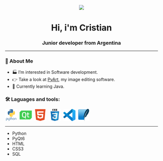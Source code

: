 <div id = "header" align = "center">
    <img src="https://i.giphy.com/media/h0Cq1ClzO3UpupFPjP/giphy.webp" width="200" />
    <h1 align = "center">Hi, i'm Cristian</h1>
    <h3 align = "center"> Junior developer from Argentina</h3>
</div>

---
### 📜 About Me

- 🏭 I’m interested in Software development.
- 👉 Take a look at <a href ="https://github.com/ccccristian/PyArt">PyArt</a>, my image editing software.
- 📝 Currently learning Java.

<div align = "left">
    <h3>🛠 Laguages and tools:</h3>
    <div>
        <img src="https://raw.githubusercontent.com/devicons/devicon/1119b9f84c0290e0f0b38982099a2bd027a48bf1/icons/python/python-original-wordmark.svg" title = "Python" alt="Python" width = "40" height = "40"/>&nbsp;
        <img src="https://raw.githubusercontent.com/devicons/devicon/1119b9f84c0290e0f0b38982099a2bd027a48bf1/icons/qt/qt-original.svg" title = "PyQt6" alt="PyQt" width = "40" height = "40"/>&nbsp;
        <img src="https://raw.githubusercontent.com/devicons/devicon/1119b9f84c0290e0f0b38982099a2bd027a48bf1/icons/html5/html5-plain.svg" title = "HTML5" alt="HTML" width = "40" height = "40"/>&nbsp;
        <img src="https://raw.githubusercontent.com/devicons/devicon/1119b9f84c0290e0f0b38982099a2bd027a48bf1/icons/css3/css3-original-wordmark.svg" title = "CSS3" alt="CSS" width = "40" height = "40"/>&nbsp;
        <img src="https://raw.githubusercontent.com/devicons/devicon/1119b9f84c0290e0f0b38982099a2bd027a48bf1/icons/vscode/vscode-original.svg" title = "VSCODE" alt="VSCODE" width = "40" height = "40"/>&nbsp;
        <img src="https://raw.githubusercontent.com/devicons/devicon/1119b9f84c0290e0f0b38982099a2bd027a48bf1/icons/sqlite/sqlite-original.svg" title = "SQL" alt="SQLITE" width = "40" height = "40"/>&nbsp;


</div>

</div>

---

- Python 
- PyQt6 
- HTML 
- CSS3 
- SQL
